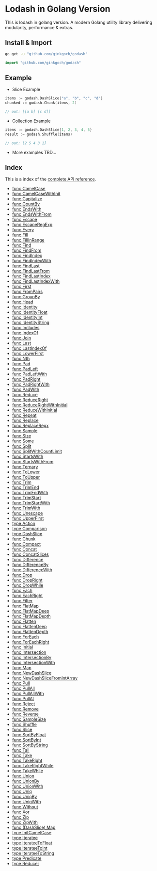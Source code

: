 # Lodash in Golang Version 
    

This is lodash in golang version. A modern Golang utility library delivering
modularity, performance & extras.

## Install & Import
```bash
go get -u "github.com/ginkgoch/godash"
```

```go
import "github.com/ginkgoch/godash"
```

## Example

* Slice Example

```go
items := godash.DashSlice{"a", "b", "c", "d"}
chunked := godash.Chunk(items, 2)

// out: [[a b] [c d]]
```

* Collection Example

```go
items := godash.DashSlice{1, 2, 3, 4, 5}
result := godash.Shuffle(items)

// out: [2 5 4 3 1]
```

* More examples TBD...

## Index
This is a index of the [complete API reference](REFERENCE.md).
<!-- vscode-markdown-toc -->
* [func  CamelCase](REFERENCE.md#funcCamelCase)
* [func  CamelCaseWithInit](REFERENCE.md#funcCamelCaseWithInit)
* [func  Capitalize](REFERENCE.md#funcCapitalize)
* [func  CountBy](REFERENCE.md#funcCountBy)
* [func  EndsWith](REFERENCE.md#funcEndsWith)
* [func  EndsWithFrom](REFERENCE.md#funcEndsWithFrom)
* [func  Escape](REFERENCE.md#funcEscape)
* [func  EscapeRegExp](REFERENCE.md#funcEscapeRegExp)
* [func  Every](REFERENCE.md#funcEvery)
* [func  Fill](REFERENCE.md#funcFill)
* [func  FillInRange](REFERENCE.md#funcFillInRange)
* [func  Find](REFERENCE.md#funcFind)
* [func  FindFrom](REFERENCE.md#funcFindFrom)
* [func  FindIndex](REFERENCE.md#funcFindIndex)
* [func  FindIndexWith](REFERENCE.md#funcFindIndexWith)
* [func  FindLast](REFERENCE.md#funcFindLast)
* [func  FindLastFrom](REFERENCE.md#funcFindLastFrom)
* [func  FindLastIndex](REFERENCE.md#funcFindLastIndex)
* [func  FindLastIndexWith](REFERENCE.md#funcFindLastIndexWith)
* [func  First](REFERENCE.md#funcFirst)
* [func  FromPairs](REFERENCE.md#funcFromPairs)
* [func  GroupBy](REFERENCE.md#funcGroupBy)
* [func  Head](REFERENCE.md#funcHead)
* [func  Identity](REFERENCE.md#funcIdentity)
* [func  IdentityFloat](REFERENCE.md#funcIdentityFloat)
* [func  IdentityInt](REFERENCE.md#funcIdentityInt)
* [func  IdentityString](REFERENCE.md#funcIdentityString)
* [func  Includes](REFERENCE.md#funcIncludes)
* [func  IndexOf](REFERENCE.md#funcIndexOf)
* [func  Join](REFERENCE.md#funcJoin)
* [func  Last](REFERENCE.md#funcLast)
* [func  LastIndexOf](REFERENCE.md#funcLastIndexOf)
* [func  LowerFirst](REFERENCE.md#funcLowerFirst)
* [func  Nth](REFERENCE.md#funcNth)
* [func  Pad](REFERENCE.md#funcPad)
* [func  PadLeft](REFERENCE.md#funcPadLeft)
* [func  PadLeftWith](REFERENCE.md#funcPadLeftWith)
* [func  PadRight](REFERENCE.md#funcPadRight)
* [func  PadRightWith](REFERENCE.md#funcPadRightWith)
* [func  PadWith](REFERENCE.md#funcPadWith)
* [func  Reduce](REFERENCE.md#funcReduce)
* [func  ReduceRight](REFERENCE.md#funcReduceRight)
* [func  ReduceRightWithInitial](REFERENCE.md#funcReduceRightWithInitial)
* [func  ReduceWithInitial](REFERENCE.md#funcReduceWithInitial)
* [func  Repeat](REFERENCE.md#funcRepeat)
* [func  Replace](REFERENCE.md#funcReplace)
* [func  ReplaceRegx](REFERENCE.md#funcReplaceRegx)
* [func  Sample](REFERENCE.md#funcSample)
* [func  Size](REFERENCE.md#funcSize)
* [func  Some](REFERENCE.md#funcSome)
* [func  Split](REFERENCE.md#funcSplit)
* [func  SplitWithCountLimit](REFERENCE.md#funcSplitWithCountLimit)
* [func  StartsWith](REFERENCE.md#funcStartsWith)
* [func  StartsWithFrom](REFERENCE.md#funcStartsWithFrom)
* [func  Ternary](REFERENCE.md#funcTernary)
* [func  ToLower](REFERENCE.md#funcToLower)
* [func  ToUpper](REFERENCE.md#funcToUpper)
* [func  Trim](REFERENCE.md#funcTrim)
* [func  TrimEnd](REFERENCE.md#funcTrimEnd)
* [func  TrimEndWith](REFERENCE.md#funcTrimEndWith)
* [func  TrimStart](REFERENCE.md#funcTrimStart)
* [func  TrimStartWith](REFERENCE.md#funcTrimStartWith)
* [func  TrimWith](REFERENCE.md#funcTrimWith)
* [func  Unescape](REFERENCE.md#funcUnescape)
* [func  UpperFirst](REFERENCE.md#funcUpperFirst)
* [type Action](REFERENCE.md#typeAction)
* [type Comparison](REFERENCE.md#typeComparison)
* [type DashSlice](REFERENCE.md#typeDashSlice)
* [func  Chunk](REFERENCE.md#funcChunk)
* [func  Compact](REFERENCE.md#funcCompact)
* [func  Concat](REFERENCE.md#funcConcat)
* [func  ConcatSlices](REFERENCE.md#funcConcatSlices)
* [func  Difference](REFERENCE.md#funcDifference)
* [func  DifferenceBy](REFERENCE.md#funcDifferenceBy)
* [func  DifferenceWith](REFERENCE.md#funcDifferenceWith)
* [func  Drop](REFERENCE.md#funcDrop)
* [func  DropRight](REFERENCE.md#funcDropRight)
* [func  DropWhile](REFERENCE.md#funcDropWhile)
* [func  Each](REFERENCE.md#funcEach)
* [func  EachRight](REFERENCE.md#funcEachRight)
* [func  Filter](REFERENCE.md#funcFilter)
* [func  FlatMap](REFERENCE.md#funcFlatMap)
* [func  FlatMapDeep](REFERENCE.md#funcFlatMapDeep)
* [func  FlatMapDepth](REFERENCE.md#funcFlatMapDepth)
* [func  Flatten](REFERENCE.md#funcFlatten)
* [func  FlattenDeep](REFERENCE.md#funcFlattenDeep)
* [func  FlattenDepth](REFERENCE.md#funcFlattenDepth)
* [func  ForEach](REFERENCE.md#funcForEach)
* [func  ForEachRight](REFERENCE.md#funcForEachRight)
* [func  Initial](REFERENCE.md#funcInitial)
* [func  Intersection](REFERENCE.md#funcIntersection)
* [func  IntersectionBy](REFERENCE.md#funcIntersectionBy)
* [func  IntersectionWith](REFERENCE.md#funcIntersectionWith)
* [func  Map](REFERENCE.md#funcMap)
* [func  NewDashSlice](REFERENCE.md#funcNewDashSlice)
* [func  NewDashSliceFromIntArray](REFERENCE.md#funcNewDashSliceFromIntArray)
* [func  Pull](REFERENCE.md#funcPull)
* [func  PullAll](REFERENCE.md#funcPullAll)
* [func  PullAllWith](REFERENCE.md#funcPullAllWith)
* [func  PullAt](REFERENCE.md#funcPullAt)
* [func  Reject](REFERENCE.md#funcReject)
* [func  Remove](REFERENCE.md#funcRemove)
* [func  Reverse](REFERENCE.md#funcReverse)
* [func  SampleSize](REFERENCE.md#funcSampleSize)
* [func  Shuffle](REFERENCE.md#funcShuffle)
* [func  Slice](REFERENCE.md#funcSlice)
* [func  SortByFloat](REFERENCE.md#funcSortByFloat)
* [func  SortByInt](REFERENCE.md#funcSortByInt)
* [func  SortByString](REFERENCE.md#funcSortByString)
* [func  Tail](REFERENCE.md#funcTail)
* [func  Take](REFERENCE.md#funcTake)
* [func  TakeRight](REFERENCE.md#funcTakeRight)
* [func  TakeRightWhile](REFERENCE.md#funcTakeRightWhile)
* [func  TakeWhile](REFERENCE.md#funcTakeWhile)
* [func  Union](REFERENCE.md#funcUnion)
* [func  UnionBy](REFERENCE.md#funcUnionBy)
* [func  UnionWith](REFERENCE.md#funcUnionWith)
* [func  Uniq](REFERENCE.md#funcUniq)
* [func  UniqBy](REFERENCE.md#funcUniqBy)
* [func  UniqWith](REFERENCE.md#funcUniqWith)
* [func  Without](REFERENCE.md#funcWithout)
* [func  Xor](REFERENCE.md#funcXor)
* [func  Zip](REFERENCE.md#funcZip)
* [func  ZipWith](REFERENCE.md#funcZipWith)
* [func (DashSlice) Map](REFERENCE.md#funcDashSliceMap)
* [type InitCamelCase](REFERENCE.md#typeInitCamelCase)
* [type Iteratee](REFERENCE.md#typeIteratee)
* [type IterateeToFloat](REFERENCE.md#typeIterateeToFloat)
* [type IterateeToInt](REFERENCE.md#typeIterateeToInt)
* [type IterateeToString](REFERENCE.md#typeIterateeToString)
* [type Predicate](REFERENCE.md#typePredicate)
* [type Reducer](REFERENCE.md#typeReducer)

<!-- vscode-markdown-toc-config
	numbering=true
	autoSave=true
	/vscode-markdown-toc-config -->
<!-- /vscode-markdown-toc -->